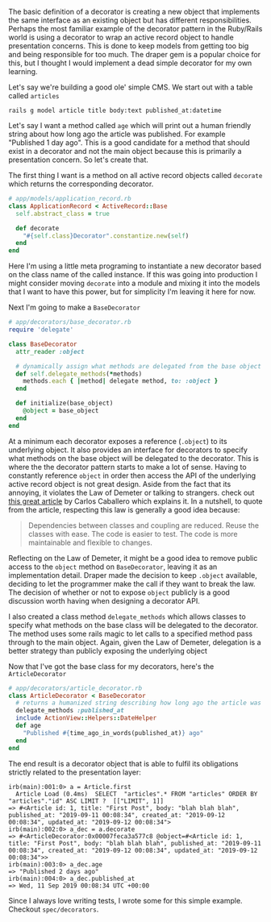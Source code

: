 The basic definition of a decorator is creating a new object that implements the same interface as an existing object but has different responsibilities. Perhaps the most familiar example of the decorator pattern in the Ruby/Rails world is using a decorator to wrap an active record object to handle presentation concerns. This is done to keep models from getting too big and being responsible for too much. The draper gem is a popular choice for this, but I thought I would implement a dead simple decorator for my own learning.

Let's say we're building a good ole' simple CMS. We start out with a table called `articles`

```
rails g model article title body:text published_at:datetime
```

Let's say I want a method called `age` which will print out a human friendly string about how long ago the article was published. For example "Published 1 day ago". This is a good candidate for a method that should exist in a decorator and not the main object because this is primarily a presentation concern. So let's create that.

The first thing I want is a method on all active record objects called `decorate` which returns the corresponding decorator.

```ruby
# app/models/application_record.rb
class ApplicationRecord < ActiveRecord::Base
  self.abstract_class = true

  def decorate
    "#{self.class}Decorator".constantize.new(self)
  end
end
```

Here I'm using a little meta programing to instantiate a new decorator based on the class name of the called instance. If this was going into production I might consider moving `decorate` into a module and mixing it into the models that I want to have this power, but for simplicity I'm leaving it here for now.

Next I'm going to make a `BaseDecorator`

```ruby
# app/decorators/base_decorator.rb
require 'delegate'

class BaseDecorator
  attr_reader :object

  # dynamically assign what methods are delegated from the base object
  def self.delegate_methods(*methods)
    methods.each { |method| delegate method, to: :object }
  end

  def initialize(base_object)
    @object = base_object
  end
end
```

At a minimum each decorator exposes a reference (`.object`) to its underlying object. It also provides an interface for decorators to specify what methods on the base object will be delegated to the decorator. This is where the the decorator pattern starts to make a lot of sense. Having to constantly reference `object` in order then access the API of the underlying active record object is not great design. Aside from the fact that its annoying, it violates the Law of Demeter or talking to strangers. check out [this great article](https://dev.to/carlillo/demeters-law-dont-talk-to-strangers-10ep) by Carlos Caballero which explains it. In a nutshell, to quote from the article, respecting this law is generally a good idea because:

> Dependencies between classes and coupling are reduced.
> Reuse the classes with ease.
> The code is easier to test.
> The code is more maintainable and flexible to changes.

Reflecting on the Law of Demeter, it might be a good idea to remove public access to the `object` method on `BaseDecorator`, leaving it as an implementation detail. Draper made the decision to keep `.object` available, deciding to let the programmer make the call if they want to break the law. The decision of whether or not to expose `object` publicly is a good discussion worth having when designing a decorator API. 

I also created a class method `delegate_methods` which allows classes to specify what methods on the base class will be delegated to the decorator. The method uses some rails magic to let calls to a specified method pass through to the main object. Again, given the Law of Demeter, delegation is a better strategy than publicly exposing the underlying object

Now that I've got the base class for my decorators, here's the `ArticleDecorator`

```ruby
# app/decorators/article_decorator.rb
class ArticleDecorator < BaseDecorator
  # returns a humanized string describing how long ago the article was published
  delegate_methods :published_at
  include ActionView::Helpers::DateHelper
  def age
    "Published #{time_ago_in_words(published_at)} ago"
  end
end
```

The end result is a decorator object that is able to fulfil its obligations strictly related to the presentation layer:

```
irb(main):001:0> a = Article.first
  Article Load (0.4ms)  SELECT  "articles".* FROM "articles" ORDER BY "articles"."id" ASC LIMIT ?  [["LIMIT", 1]]
=> #<Article id: 1, title: "First Post", body: "blah blah blah", published_at: "2019-09-11 00:08:34", created_at: "2019-09-12 00:08:34", updated_at: "2019-09-12 00:08:34">
irb(main):002:0> a_dec = a.decorate
=> #<ArticleDecorator:0x00007feca3a577c8 @object=#<Article id: 1, title: "First Post", body: "blah blah blah", published_at: "2019-09-11 00:08:34", created_at: "2019-09-12 00:08:34", updated_at: "2019-09-12 00:08:34">>
irb(main):003:0> a_dec.age
=> "Published 2 days ago"
irb(main):004:0> a_dec.published_at
=> Wed, 11 Sep 2019 00:08:34 UTC +00:00
```

Since I always love writing tests, I wrote some for this simple example. Checkout `spec/decorators`.